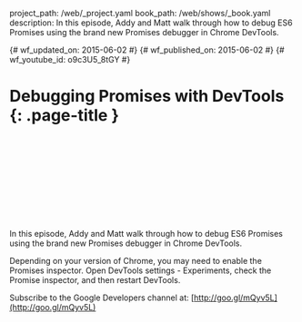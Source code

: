 project_path: /web/_project.yaml
book_path: /web/shows/_book.yaml
description: In this episode, Addy and Matt walk through how to debug ES6 Promises using the brand new Promises debugger in Chrome DevTools.

{# wf_updated_on: 2015-06-02 #}
{# wf_published_on: 2015-06-02 #}
{# wf_youtube_id: o9c3U5_8tGY #}

# Debugging Promises with DevTools {: .page-title }


<div class="video-wrapper">
  <iframe class="devsite-embedded-youtube-video" data-video-id="o9c3U5_8tGY"
          data-autohide="1" data-showinfo="0" frameborder="0" allowfullscreen>
  </iframe>
</div>


In this episode, Addy and Matt walk through how to debug ES6 Promises using the
brand new Promises debugger in Chrome DevTools.

Depending on your version of Chrome, you may need to enable the Promises
inspector. Open DevTools settings - Experiments, check the Promise
inspector, and then restart DevTools.

Subscribe to the Google Developers channel at: [http://goo.gl/mQyv5L](http://goo.gl/mQyv5L)
